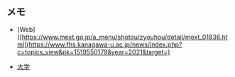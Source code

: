 ## メモ

- [Web]([https://www.mext.go.jp/a_menu/shotou/zyouhou/detail/mext_01836.html](https://www.fhs.kanagawa-u.ac.jp/news/index.php?c=topics_view&pk=1519550179&year=2021&target=)

- [大学](https://note.com/energy_lab/n/n3aeeceb4dc9b)

